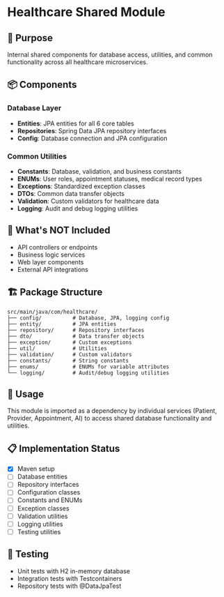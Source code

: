 # Healthcare Shared Module

## 🎯 Purpose
Internal shared components for database access, utilities, and common functionality across all healthcare microservices.

## 📦 Components

### **Database Layer**
- **Entities**: JPA entities for all 6 core tables
- **Repositories**: Spring Data JPA repository interfaces
- **Config**: Database connection and JPA configuration

### **Common Utilities**
- **Constants**: Database, validation, and business constants
- **ENUMs**: User roles, appointment statuses, medical record types
- **Exceptions**: Standardized exception classes
- **DTOs**: Common data transfer objects
- **Validation**: Custom validators for healthcare data
- **Logging**: Audit and debug logging utilities

## 🚫 What's NOT Included
- API controllers or endpoints
- Business logic services
- Web layer components
- External API integrations

## 🏗️ Package Structure
```
src/main/java/com/healthcare/
├── config/          # Database, JPA, logging config
├── entity/          # JPA entities
├── repository/      # Repository interfaces
├── dto/             # Data transfer objects
├── exception/       # Custom exceptions
├── util/            # Utilities
├── validation/      # Custom validators
├── constants/       # String constants
├── enums/           # ENUMs for variable attributes
└── logging/         # Audit/debug logging utilities
```

## 🚀 Usage
This module is imported as a dependency by individual services (Patient, Provider, Appointment, AI) to access shared database functionality and utilities.

## 📋 Implementation Status
- [x] Maven setup
- [ ] Database entities
- [ ] Repository interfaces
- [ ] Configuration classes
- [ ] Constants and ENUMs
- [ ] Exception classes
- [ ] Validation utilities
- [ ] Logging utilities
- [ ] Testing utilities

## 🧪 Testing
- Unit tests with H2 in-memory database
- Integration tests with Testcontainers
- Repository tests with @DataJpaTest
